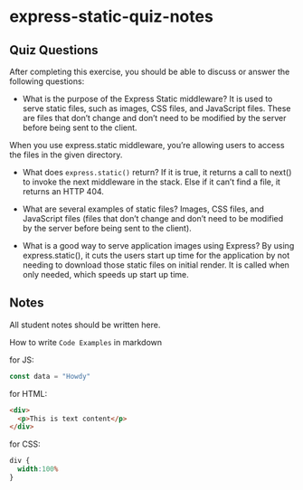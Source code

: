 # express-static-quiz-notes

## Quiz Questions

After completing this exercise, you should be able to discuss or answer the following questions:

- What is the purpose of the Express Static middleware?
 It is used to serve static files, such as images, CSS files, and JavaScript files. These are files that don’t change and don’t need to be modified by the server before being sent to the client.

 When you use express.static middleware, you’re allowing users to access the files in the given directory.

- What does `express.static()` return?
 If it is true, it returns a call to next() to invoke the next middleware in the stack. Else if it can’t find a file, it returns an HTTP 404.

- What are several examples of static files?
 Images, CSS files, and JavaScript files (files that don’t change and don’t need to be modified by the server before being sent to the client).

- What is a good way to serve application images using Express?
 By using express.static(), it cuts the users start up time for the application by not needing to download those static files on initial render. It is called when only needed, which speeds up start up time.

## Notes

All student notes should be written here.


How to write `Code Examples` in markdown

for JS:
```javascript
const data = "Howdy"
```

for HTML:
```html
<div>
  <p>This is text content</p>
</div>
```

for CSS:
```css
div {
  width:100%
}
```

